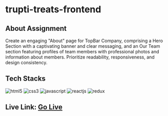 # trupti-treats-frontend

## About Assignment
Create an engaging "About" page for TopBar Company, comprising a Hero Section with a captivating banner and clear messaging, and an Our Team section featuring profiles of team members with professional photos and information about members. Prioritize readability, responsiveness, and design consistency.

## Tech Stacks
<p aligin="center">
<img src="https://img.shields.io/badge/HTML5-E34F26?style=for-the-badge&logo=html5&logoColor=white" alt="html5"/>
<img src="https://img.shields.io/badge/CSS3-1572B6?style=for-the-badge&logo=css3&logoColor=white" alt="css3"/>
<img src="https://img.shields.io/badge/JavaScript-323330?style=for-the-badge&logo=javascript&logoColor=F7DF1E" alt="javascript"/>
  <img src="https://img.shields.io/badge/React-20232A?style=for-the-badge&logo=react&logoColor=61DAFB" alt="reactjs" />
  <img src="https://img.shields.io/badge/Redux-593D88?style=for-the-badge&logo=redux&logoColor=white" alt="redux" />
  </p>

  ## Live Link: <a href="https://trupti-treats-frontend-main-eight.vercel.app/"> Go Live </a>
